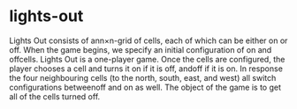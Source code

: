# lights-out
Lights Out consists of ann×n-grid of cells, each of which can be either on or off.  When the game begins, we specify an initial configuration of on and offcells. Lights Out is a one-player game. Once the cells are configured, the player chooses a cell and turns it on if it is off, andoff if it is on.  In response the four neighbouring cells (to the north, south, east, and west) all switch configurations betweenoff and on as well. The object of the game is to get all of the cells turned off.
